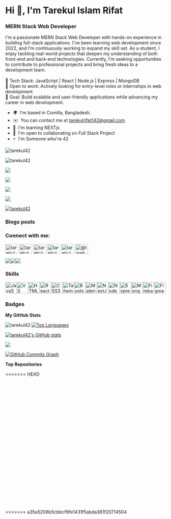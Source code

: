 <h1>Hi 👋, I'm Tarekul Islam Rifat</h1>
<h3>MERN Stack Web Developer</h3>

I'm a passionate MERN Stack Web Developer with hands-on experience in building full-stack applications. I've been learning web development since 2022, and I’m continuously working to expand my skill set. As a student, I enjoy tackling real-world projects that deepen my understanding of both front-end and back-end technologies. Currently, I’m seeking opportunities to contribute to professional projects and bring fresh ideas to a development team. <br /> <br />
🌟 Tech Stack: JavaScript | React | Node.js | Express | MongoDB <br />
💼 Open to work: Actively looking for entry-level roles or internships in web development <br />
🚀 Goal: Build scalable and user-friendly applications while advancing my career in web development.<br />

- 🌍  I'm based in Comilla, Bangladesh.
- ✉️  You can contact me at [tarekulrifat142@gmail.com](mailto:tarekulrifat142@gmail.com)
- 🧠  I'm learning NEXTjs
- 🤝  I'm open to collaborating on Full Stack Project
- ⚡  I'm Someone who're 42

<p align="left"> <img src="https://komarev.com/ghpvc/?username=tarekul42&label=Profile%20views&color=0e75b6&style=flat" alt="tarekul42" /> </p>

<p align="left">
  <img src="https://komarev.com/ghpvc/?username=tarekul42&label=Profile%20views&color=0891b2&labelColor=1c1917&style=for-the-badge" alt="tarekul42" />
</p>


<a href="https://www.github.com/tarekul42" target="_blank" rel="noreferrer"><img
src="https://komarev.com/ghpvc/?username=tarekul42&label=Profile%20views&color=0891b2&labelColor=1c1917" /></a>

<a href="https://www.github.com/tarekul42" target="_blank" rel="noreferrer"><img
src="https://img.shields.io/github/followers/tarekul42?logo=github&style=for-the-badge&color=0891b2&labelColor=1c1917" /></a>

<a href="https://www.x.com/tarekul42" target="_blank" rel="noreferrer"><img
src="https://img.shields.io/twitter/follow/tarekul42?logo=twitter&style=for-the-badge&color=0891b2&labelColor=1c1917"
/></a>

<a href="https://www.twitch.tv/" target="_blank" rel="noreferrer"><img
src="https://img.shields.io/twitch/status/?logo=twitchsx&style=for-the-badge&color=0891b2&labelColor=1c1917&label=TWITCH+STATUS" /></a>

<p align="left"> <a href="https://github.com/ryo-ma/github-profile-trophy"><img src="https://github-profile-trophy.vercel.app/?username=tarekul42" alt="tarekul42" /></a> </p>

### Blogs posts

<!-- BLOG-POST-LIST:START -->
<!-- BLOG-POST-LIST:END -->

<h3 align="left">Connect with me:</h3>
<p align="left">
<a href="https://dev.to/tarekul42" target="blank"><img align="center" src="https://raw.githubusercontent.com/rahuldkjain/github-profile-readme-generator/master/src/images/icons/Social/devto.svg" alt="tarekul42" height="30" width="40" /></a>
<a href="https://twitter.com/tarekul42" target="blank"><img align="center" src="https://raw.githubusercontent.com/rahuldkjain/github-profile-readme-generator/master/src/images/icons/Social/twitter.svg" alt="tarekul42" height="30" width="40" /></a>
<a href="https://linkedin.com/in/tarekul42" target="blank"><img align="center" src="https://raw.githubusercontent.com/rahuldkjain/github-profile-readme-generator/master/src/images/icons/Social/linked-in-alt.svg" alt="tarekul42" height="30" width="40" /></a>
<a href="https://fb.com/tarekul42" target="blank"><img align="center" src="https://raw.githubusercontent.com/rahuldkjain/github-profile-readme-generator/master/src/images/icons/Social/facebook.svg" alt="tarekul42" height="30" width="40" /></a>
<a href="https://instagram.com/tarekul.1001r" target="blank"><img align="center" src="https://raw.githubusercontent.com/rahuldkjain/github-profile-readme-generator/master/src/images/icons/Social/instagram.svg" alt="tarekul.1001r" height="30" width="40" /></a>
<a href="https://medium.com/@tarekul42" target="blank"><img align="center" src="https://raw.githubusercontent.com/rahuldkjain/github-profile-readme-generator/master/src/images/icons/Social/medium.svg" alt="@tarekul42" height="30" width="40" /></a>
</p>

<a href="https://www.github.com/tarekul42" target="_blank" rel="noreferrer"><img
src="https://img.shields.io/github/followers/tarekul42?logo=github&style=for-the-badge&color=0891b2&labelColor=1c1917" /></a><a href="https://www.x.com/tarekul42" target="_blank" rel="noreferrer"><img
src="https://img.shields.io/twitter/follow/tarekul42?logo=twitter&style=for-the-badge&color=0891b2&labelColor=1c1917"
/></a><a href="https://www.twitch.tv/" target="_blank" rel="noreferrer"><img
src="https://img.shields.io/twitch/status/?logo=twitchsx&style=for-the-badge&color=0891b2&labelColor=1c1917&label=TWITCH+STATUS" /></a>

### Skills

<p align="left">
<a href="https://developer.mozilla.org/en-US/docs/Web/JavaScript" target="_blank" rel="noreferrer"><img src="https://raw.githubusercontent.com/danielcranney/readme-generator/main/public/icons/skills/javascript-colored.svg" width="36" height="36" alt="JavaScript" /></a><a href="https://code.visualstudio.com/" target="_blank" rel="noreferrer"><img src="https://raw.githubusercontent.com/danielcranney/readme-generator/main/public/icons/skills/visualstudiocode.svg" width="36" height="36" alt="VS Code" /></a><a href="https://developer.mozilla.org/en-US/docs/Glossary/HTML5" target="_blank" rel="noreferrer"><img src="https://raw.githubusercontent.com/danielcranney/readme-generator/main/public/icons/skills/html5-colored.svg" width="36" height="36" alt="HTML5" /></a><a href="https://reactjs.org/" target="_blank" rel="noreferrer"><img src="https://raw.githubusercontent.com/danielcranney/readme-generator/main/public/icons/skills/react-colored.svg" width="36" height="36" alt="React" /></a><a href="https://www.w3.org/TR/CSS/#css" target="_blank" rel="noreferrer"><img src="https://raw.githubusercontent.com/danielcranney/readme-generator/main/public/icons/skills/css3-colored.svg" width="36" height="36" alt="CSS3" /></a><a href="https://tailwindcss.com/" target="_blank" rel="noreferrer"><img src="https://raw.githubusercontent.com/danielcranney/readme-generator/main/public/icons/skills/tailwindcss-colored.svg" width="36" height="36" alt="TailwindCSS" /></a><a href="https://getbootstrap.com/" target="_blank" rel="noreferrer"><img src="https://raw.githubusercontent.com/danielcranney/readme-generator/main/public/icons/skills/bootstrap-colored.svg" width="36" height="36" alt="Bootstrap" /></a><a href="https://mui.com/" target="_blank" rel="noreferrer"><img src="https://raw.githubusercontent.com/danielcranney/readme-generator/main/public/icons/skills/materialui-colored.svg" width="36" height="36" alt="Material UI" /></a><a href="https://nextjs.org/docs" target="_blank" rel="noreferrer"><img src="https://raw.githubusercontent.com/danielcranney/readme-generator/main/public/icons/skills/nextjs-colored.svg" width="36" height="36" alt="NextJs" /></a><a href="https://nodejs.org/en/" target="_blank" rel="noreferrer"><img src="https://raw.githubusercontent.com/danielcranney/readme-generator/main/public/icons/skills/nodejs-colored.svg" width="36" height="36" alt="NodeJS" /></a><a href="https://expressjs.com/" target="_blank" rel="noreferrer"><img src="https://raw.githubusercontent.com/danielcranney/readme-generator/main/public/icons/skills/express-colored.svg" width="36" height="36" alt="Express" /></a><a href="https://www.mongodb.com/" target="_blank" rel="noreferrer"><img src="https://raw.githubusercontent.com/danielcranney/readme-generator/main/public/icons/skills/mongodb-colored.svg" width="36" height="36" alt="MongoDB" /></a><a href="https://firebase.google.com/" target="_blank" rel="noreferrer"><img src="https://raw.githubusercontent.com/danielcranney/readme-generator/main/public/icons/skills/firebase-colored.svg" width="36" height="36" alt="Firebase" /></a><a href="https://www.figma.com/" target="_blank" rel="noreferrer"><img src="https://raw.githubusercontent.com/danielcranney/readme-generator/main/public/icons/skills/figma-colored.svg" width="36" height="36" alt="Figma" /></a></p>

### Badges

<b>My GitHub Stats</b>

<p><img align="left" src="https://github-readme-stats.vercel.app/api/top-langs?username=tarekul42&show_icons=true&locale=en&layout=compact&bg_color=1c1917&hide_border=true&title_color=0891b2" alt="tarekul42" /></p>

<a href="https://github.com/tarekul42" align="left"><img src="https://github-readme-stats.vercel.app/api/top-langs/?username=tarekul42&langs_count=10&title_color=0891b2&text_color=ffffff&icon_color=0891b2&bg_color=1c1917&hide_border=true&locale=en&custom_title=Top%20%Languages" alt="Top Languages" /></a>

<a href="http://www.github.com/tarekul42"><img src="https://github-readme-stats.vercel.app/api?username=tarekul42&show_icons=true&hide=stars,&count_private=true&title_color=0891b2&text_color=ffffff&icon_color=0891b2&bg_color=1c1917&hide_border=true&show_icons=true" alt="tarekul42's GitHub stats" /></a>

<a href="http://www.github.com/tarekul42"><img src="https://github-readme-streak-stats.herokuapp.com/?user=tarekul42&stroke=ffffff&background=1c1917&ring=0891b2&fire=0891b2&currStreakNum=ffffff&currStreakLabel=0891b2&sideNums=ffffff&sideLabels=ffffff&dates=ffffff&hide_border=true" /></a>

<a href="http://www.github.com/tarekul42"><img src="https://github-readme-activity-graph.cyclic.app/graph?username=tarekul42&bg_color=1c1917&color=ffffff&line=0891b2&point=ffffff&area_color=1c1917&area=true&hide_border=true&custom_title=GitHub%20Commits%20Graph" alt="GitHub Commits Graph" /></a>

<b>Top Repositories</b>

<<<<<<< HEAD

# <div width="100%" align="center"></div><br /><br /><br /><br /><br /><br /><br />

<div width="100%" align="center"></div><br /><br /><br /><br /><br /><br /><br />
>>>>>>> a35a5206b5cbbcf9fe1431f5abda361f20714504

